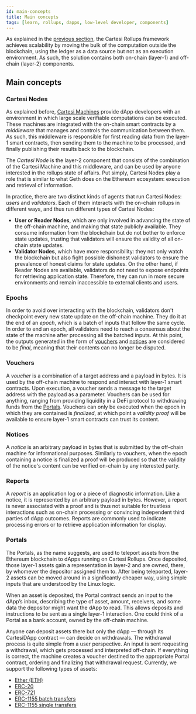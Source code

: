 ```yaml
---
id: main-concepts
title: Main concepts
tags: [learn, rollups, dapps, low-level developer, components]
---
```


As explained in the [previous section](./overview.md), the Cartesi Rollups framework achieves scalability by moving the bulk of the computation outside the blockchain, using the ledger as a data source but not as an execution environment. As such, the solution contains both on-chain (layer-1) and off-chain (layer-2) components.

## Main concepts

### Cartesi Nodes

As explained before, [Cartesi Machines](/machine/intro) provide dApp developers with an environment in which large scale verifiable computations can be executed. These machines are integrated with the on-chain smart contracts by a _middleware_ that manages and controls the communication between them. As such, this middleware is responsible for first reading data from the layer-1 smart contracts, then sending them to the machine to be processed, and finally publishing their results back to the blockchain.

The _Cartesi Node_ is the layer-2 component that consists of the combination of the Cartesi Machine and this middleware, and can be used by anyone interested in the rollups state of affairs. Put simply, Cartesi Nodes play a role that is similar to what Geth does on the Ethereum ecosystem: execution and retrieval of information.

In practice, there are two distinct kinds of agents that run Cartesi Nodes: _users_ and _validators_. Each of them interacts with the on-chain rollups in different ways, and thus run different types of Cartesi Nodes:

* **User or Reader Nodes**, which are only involved in advancing the state of the off-chain machine, and making that state publicly available. They consume information from the blockchain but do not bother to enforce state updates, trusting that validators will ensure the validity of all on-chain state updates.
* **Validator Nodes**, which have more responsibility: they not only watch the blockchain but also fight possible dishonest validators to ensure the prevalence of honest claims for state updates. On the other hand, if Reader Nodes are available, validators do not need to expose endpoints for retrieving application state. Therefore, they can run in more secure environments and remain inaccessible to external clients and users.

### Epochs

In order to avoid over interacting with the blockchain, validators don't checkpoint every new state update on the off-chain machine. They do it at the end of an _epoch_, which is a batch of inputs that follow the same cycle.
In order to end an epoch, all validators need to reach a consensus about the state of the machine after processing all the batched inputs. At this point, the outputs generated in the form of [vouchers](#vouchers) and [notices](#notices) are considered to be _final_, meaning that their contents can no longer be disputed.

### Vouchers

A _voucher_ is a combination of a target address and a payload in bytes. It is used by the off-chain machine to respond and interact with layer-1 smart contracts. Upon execution, a voucher sends a message to the target address with the payload as a parameter. Vouchers can be used for anything, ranging from providing liquidity in a DeFi protocol to withdrawing funds from the [Portals](#portals). Vouchers can only be executed when the epoch in which they are contained is _finalized_, at which point a _validity proof_ will be available to ensure layer-1 smart contracts can trust its content.

### Notices

A _notice_ is an arbitrary payload in bytes that is submitted by the off-chain machine for informational purposes. Similarly to vouchers, when the epoch containing a notice is finalized a proof will be produced so that the validity of the notice's content can be verified on-chain by any interested party.

### Reports

A _report_ is an application log or a piece of diagnostic information. Like a notice, it is represented by an arbitrary payload in bytes. However, a report is never associated with a proof and is thus not suitable for trustless interactions such as on-chain processing or convincing independent third parties of dApp outcomes. Reports are commonly used to indicate processing errors or to retrieve application information for display.

### Portals

The Portals, as the name suggests, are used to teleport assets from the Ethereum blockchain to dApps running on Cartesi Rollups. Once deposited, those layer-1 assets gain a representation in layer-2 and are owned, there, by whomever the depositor assigned them to. After being teleported, layer-2 assets can be moved around in a significantly cheaper way, using simple inputs that are understood by the Linux logic.

When an asset is deposited, the Portal contract sends an input to the dApp’s inbox, describing the type of asset, amount, receivers, and some data the depositor might want the dApp to read. This allows deposits and instructions to be sent as a single layer-1 interaction. One could think of a Portal as a bank account, owned by the off-chain machine.

Anyone can deposit assets there but only the dApp — through its CartesiDApp contract — can decide on withdrawals. The withdrawal process is quite simple from a user perspective. An input is sent requesting a withdrawal, which gets processed and interpreted off-chain. If everything is correct, the machine creates a voucher destined to the appropriate Portal contract, ordering and finalizing that withdrawal request. Currently, we support the following types of assets:

- [Ether (ETH)](./api/json-rpc/portals/EtherPortal.md)
- [ERC-20](./api/json-rpc/portals/ERC20Portal.md)
- [ERC-721](./api/json-rpc/portals/ERC721Portal.md)
- [ERC-1155 batch transfers](./api/json-rpc/portals/ERC1155BatchPortal.md)
- [ERC-1155 single transfers](./api/json-rpc/portals/ERC1155SinglePortal.md)
